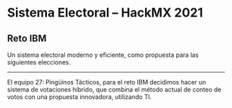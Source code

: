 # Sistema Electoral – HackMX 2021
## Reto IBM
Un sistema electoral moderno y eficiente, como propuesta para las siguientes elecciones. 

---

El equipo 27: Pingüinos Tácticos, para el reto IBM decidimos hacer un sistema de votaciones híbrido, que combina el método actual de conteo de votos con una propuesta innovadora, utilizando TI.
